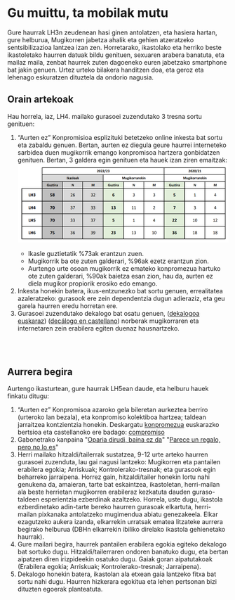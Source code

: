 <h1> Gu muittu, ta mobilak mutu</h1>
<p>Gure haurrak LH3n zeudenean hasi ginen antolatzen, eta hasiera hartan, gure helburua, Mugikorren jabetza ahalik eta gehien atzeratzeko sentsibilizazioa lantzea izan zen. Horretarako, ikastolako eta herriko beste ikastoletako haurren datuak bildu genituen, sexuaren arabera banatuta, eta mailaz maila, zenbat haurrek zuten dagoeneko euren jabetzako smartphone bat jakin genuen. Urtez urteko bilakera handitzen doa, eta geroz eta lehenago eskuratzen dituztela da ondorio nagusia. </p>

<h2>Orain artekoak</h2>
</p>Hau horrela, iaz, LH4. mailako gurasoei zuzendutako 3 tresna sortu genituen:</p>
<ol>
  <li>“Aurten ez” Konpromisioa esplizituki betetzeko online inkesta bat sortu eta zabaldu genuen. Bertan, aurten ez diegula geure haurrei interneteko sarbidea duen mugikorrik emango konpromisoa hartzera gonbidatzen genituen. Bertan, 3 galdera egin genituen eta hauek izan ziren emaitzak:</li>
  <img src="https://github.com/Muittu/Muittu/blob/main/2%20Ikasturteko%20datuak.png?raw=true"/>
  <ul>
        <li>Ikasle guztietatik %73ak erantzun zuen.</li>
        <li>Mugikorrik ba ote zuten galderari, %96ak ezetz erantzun zion.</li>
        <li>Aurtengo urte osoan mugikorrik ez emateko konpromezua hartuko ote zuten galderari, %90ak baietza esan zion, hau da, aurten ez diela mugikor propiorik erosiko edo emango.</li>
  </ul>
  <li>Inkesta honekin batera, ikus-entzunezko bat sortu genuen, errealitatea azaleratzeko: gurasook ere zein dependentzia dugun adieraziz, eta geu garela haurren eredu horretan ere.</li>
  <li>Gurasoei zuzendutako dekalogo bat osatu genuen, (<a href="https://github.com/Muittu/Muittu/blob/main/Gurasoentzako%20dekalogoa.jpg">dekalogoa euskaraz</a>) (<a href="https://github.com/Muittu/Muittu/blob/main/Gurasoentzako%20dekalogoa%20CAS.jpg">decálogo en castellano</a>) norberak mugikorraren eta internetaren zein erabilera egiten duenaz hausnartzeko.</li>
</ol>
<br/><br/>
<h2>Aurrera begira</h2>
<p>
Aurtengo ikasturtean, gure haurrak LH5ean daude, eta helburu hauek finkatu ditugu:</p>
<ol>
  <li>“Aurten ez” Konpromisoa azaroko gela bileretan aurkeztea berriro (urteroko lan bezala), eta konpromiso kolektiboa hartzea; taldean jarraitzea kontzientzia honekin. Deskargatu <a href="https://github.com/Muittu/Muittu/blob/main/Konpromezua.jpg">konpromezua</a> euskarazko bertsioa eta castellanoko ere badago: <a href="https://github.com/Muittu/Muittu/blob/main/Compromiso.jpg"> compromiso</a>
</li>
  <li>Gabonetrako kanpaina "<a href="https://github.com/Muittu/Muittu/blob/main/Oparia%20dirudi%20EUS.jpg">Oparia dirudi, baina ez da</a>" "<a href="https://github.com/Muittu/Muittu/blob/main/Oparia%20dirudi%20EUS.jpg">Parece un regalo, pero no lo es</a>"</li>
<li>
  Herri mailako hitzaldi/tailerrak sustatzea, 9-12 urte arteko haurren gurasoei zuzenduta, lau gai nagusi lantzeko: Mugikorren eta pantailen erabilera egokia; Arriskuak; Kontrolerako-tresnak; eta gurasook egin beharreko jarraipena. Horrez gain, hitzaldi/tailer honekin lortu nahi genukena da, amaieran, tarte bat eskaintzea, ikastoletan, herri-mailan ala beste herrietan mugikorren erabileraz kezkatuta dauden guraso-taldeen esperientzia ezberdinak azaltzeko. Horrela, uste dugu, ikastola ezberdinetako adin-tarte bereko haurren gurasoak elkartuta, herri-mailan pixkanaka antolatzeko mugimendua abiatu genezakeela. Elkar ezagutzeko aukera izanda, elkarrekin urratsak ematea litzateke aurrera begirako helburua (DBHn elkarrekin ibiliko direlako ikastola gehienetako haurrak).
</li>
<li>
Gure mailari begira, haurrek pantailen erabilera egokia egiteko dekalogo bat sortuko dugu. Hitzaldi/tailerraren ondoren banatuko dugu, eta bertan aipatzen diren irizpideekin osatuko dugu. Gaiak goran aipatutakoak (Erabilera egokia; Arriskuak; Kontrolerako-tresnak; Jarraipena).
</li>
<li>
Dekalogo honekin batera, ikastolan ala etxean gaia lantzeko fitxa bat sortu nahi dugu. Haurren hizkerara egokitua eta lehen pertsonan bizi dituzten egoerak planteatuta.
</li>
</ol>
